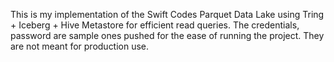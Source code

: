 This is my implementation of the Swift Codes Parquet Data Lake using Tring + Iceberg + Hive Metastore for efficient read queries.
The credentials, password are sample ones pushed for the ease of running the project. They are not meant for production use.
